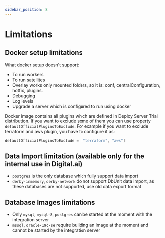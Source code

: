 ```yaml
---
sidebar_position: 8
---
```


# Limitations

## Docker setup limitations

What docker setup doesn't support:

* To run workers
* To run satellites
* Overlay works only mounted folders, so it is: conf, centralConfiguration, hotfix, plugins.
* Debugging
* Log levels
* Upgrade a server which is configured to run using docker

Docker image contains all plugins which are defined in Deploy Server Trial distribution.
If you want to exclude some of them you can use property `defaultOfficialPluginsToExclude`.
For example if you want to exclude terraform and aws plugin, you have to configure it as: 

```groovy
defaultOfficialPluginsToExclude = ["terraform", "aws"]
```

## Data Import limitation (available only for the internal use in Digital.ai)

* `postgres` is the only database which fully support data import
* `derby-inmemory`, `derby-network` do not support DbUnit data import, 
as these databases are not supported, use old data export format

## Database Images limitations
* Only  `mysql`, `mysql-8`, `postgres` can be started at the moment with the integration server
* `mssql`, `oracle-19c-se` require building an image at the moment and cannot be started by the integration server
